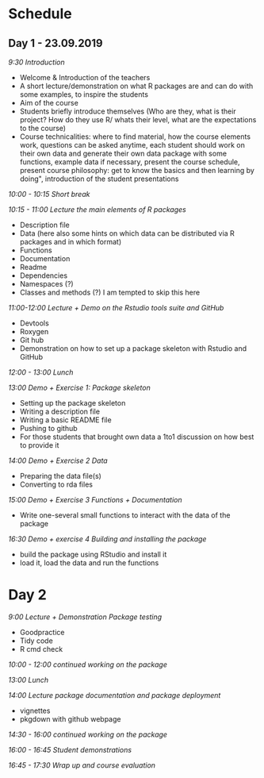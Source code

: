 # Schedule

## Day 1 - 23.09.2019

*9:30 Introduction*

- Welcome & Introduction of the teachers
- A short lecture/demonstration on what R packages are and can do with some examples, to inspire the students
- Aim of the course
- Students briefly introduce themselves (Who are they, what is their project? How do they use R/ whats their level, what are the expectations to the course)
- Course technicalities: where to find material, how the course elements work, questions can be asked anytime, each student should work on their own data and generate their own data package with some functions, example data if necessary, present the course schedule, present course philosophy: get to know the basics and then learning by doing", introduction of the student presentations

*10:00 - 10:15 Short break*

*10:15 - 11:00 Lecture the main elements of R packages*
 - Description file
 - Data (here also some hints on which data can be distributed via R packages and in which format)
 - Functions
 - Documentation
 - Readme
 - Dependencies
 - Namespaces (?)
 - Classes and methods (?) I am tempted to skip this here
 
*11:00-12:00 Lecture + Demo on the Rstudio tools suite and GitHub*
 - Devtools
 - Roxygen
 - Git hub
 - Demonstration on how to set up a package skeleton with Rstudio and GitHub
 
*12:00 - 13:00 Lunch*

*13:00 Demo + Exercise 1: Package skeleton*
- Setting up the package skeleton
- Writing a description file
- Writing a basic README file
- Pushing to github
- For those students that brought own data a 1to1 discussion on how best to provide it

*14:00 Demo + Exercise 2 Data*
- Preparing the data file(s)
- Converting to rda files

*15:00 Demo + Exercise 3 Functions + Documentation*
- Write one-several small functions to interact with the data of the package
 
*16:30 Demo + exercise 4 Building and installing the package*
- build the package using RStudio and install it
- load it, load the data and run the functions

# Day 2

*9:00 Lecture + Demonstration Package testing*
-	Goodpractice
-	Tidy code
-	R cmd check

*10:00 - 12:00 continued working on the package*

*13:00 Lunch*

*14:00 Lecture package documentation and package deployment*
- vignettes
- pkgdown with github webpage

*14:30 - 16:00 continued working on the package*

*16:00 - 16:45 Student demonstrations*

*16:45 - 17:30 Wrap up and course evaluation*




 